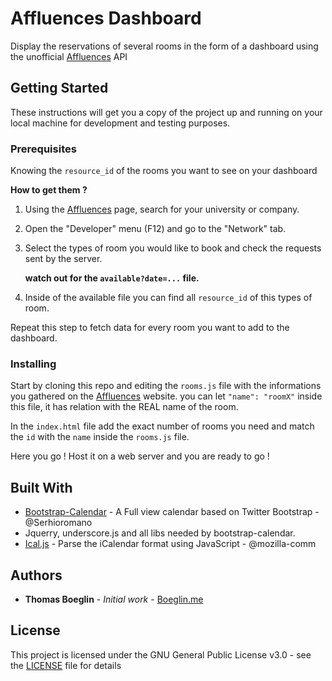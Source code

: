 # Affluences Dashboard

Display the reservations of several rooms in the form of a dashboard using the unofficial [Affluences](https://affluences.com) API

## Getting Started

These instructions will get you a copy of the project up and running on your local machine for development and testing purposes.

### Prerequisites

Knowing the `resource_id` of the rooms you want to see on your dashboard

**How to get them ?**

1. Using the [Affluences](http://affluences.com) page, search for your university or company.

2. Open the "Developer" menu (F12) and go to the "Network" tab.

3. Select the types of room you would like to book and check the requests sent by the server.

   **watch out for the `available?date=...` file.**

4. Inside of the available file you can find all `resource_id` of this types of room.

Repeat this step to fetch data for every room you want to add to the dashboard.

### Installing

Start by cloning this repo and editing the `rooms.js` file with the informations you gathered on the [Affluences](http://affluences.com) website. you can let `"name": "roomX"` inside this file, it has relation with the REAL name of the room.

In the `index.html` file add the exact number of rooms you need and match the `id` with the `name` inside the  `rooms.js` file.

Here you go ! Host it on a web server and you are ready to go !

## Built With

* [Bootstrap-Calendar](https://github.com/Serhioromano/bootstrap-calendar) - A Full view calendar based on Twitter Bootstrap - @Serhioromano
* Jquerry, underscore.js and all libs needed by bootstrap-calendar.
* [Ical.js](https://github.com/mozilla-comm/ical.js/) - Parse the iCalendar format using JavaScript - @mozilla-comm

## Authors

* **Thomas Boeglin** - *Initial work* - [Boeglin.me](https://www.boeglin.me)

## License

This project is licensed under the GNU General Public License v3.0 - see the [LICENSE](LICENSE) file for details
